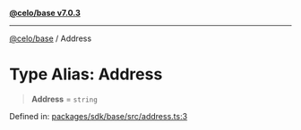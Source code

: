 [**@celo/base v7.0.3**](../README.md)

***

[@celo/base](../README.md) / Address

# Type Alias: Address

> **Address** = `string`

Defined in: [packages/sdk/base/src/address.ts:3](https://github.com/celo-org/developer-tooling/blob/master/packages/sdk/base/src/address.ts#L3)

